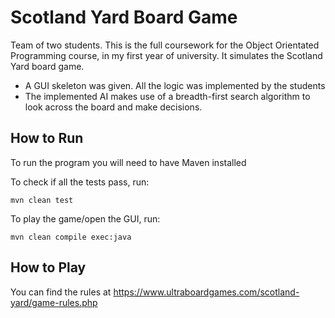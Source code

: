 # Scotland Yard Board Game

 Team of two students. This is the full coursework for the Object Orientated Programming course, in my first year of university. It simulates the Scotland Yard board game.
- A GUI skeleton was given. All the logic was implemented by the students
- The implemented AI makes use of a breadth-first search algorithm to look across the board and make decisions.
 
How to Run
------------
To run the program you will need to have Maven installed

To check if all the tests pass, run:

	mvn clean test
  
To play the game/open the GUI, run:

	mvn clean compile exec:java
 
 
How to Play
------------

You can find the rules at https://www.ultraboardgames.com/scotland-yard/game-rules.php
